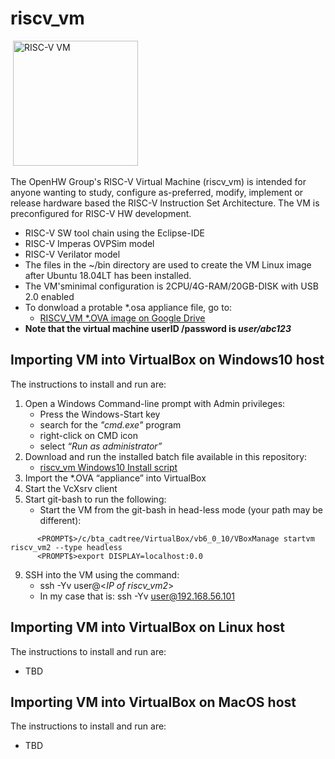 # riscv_vm
&nbsp;<img src="https://github.com/openhwgroup/riscv_vm/blob/master/RISCV_VM.png" width="200" title="RISC-V VM">

The OpenHW Group's RISC-V Virtual Machine (riscv_vm) is intended for anyone wanting to study, configure as-preferred, modify, implement or release hardware based the RISC-V Instruction Set Architecture. The VM is preconfigured for RISC-V HW development.
   * RISC-V SW tool chain using the Eclipse-IDE
   * RISC-V Imperas OVPSim model
   * RISC-V Verilator model
   * The files in the ~/bin directory are used to create the VM Linux image after Ubuntu 18.04LT has been installed. 
   * The VM'sminimal configuration is 2CPU/4G-RAM/20GB-DISK with USB 2.0 enabled
   * To donwload a protable *.osa appliance file, go to:
     - [RISCV_VM *.OVA image on Google Drive](https://drive.google.com/drive/folders/18njYttFpczl-CrHkZ7HQ-lLf-w2fBcL9)
   * **Note that the virtual machine userID /password is _user/abc123_**
 
## Importing VM into VirtualBox on Windows10 host
The instructions to install and run are:
1. Open a Windows Command-line prompt with Admin privileges:
   * Press the Windows-Start key
   * search for the _"cmd.exe"_ program
   * right-click on CMD icon
   * select _“Run as administrator”_
2. Download and run the installed batch file available in this repository: 
   - [riscv_vm Windows10 Install script](https://github.com/openhwgroup/riscv_vm/blob/master/riscv_vm_win10_install.bat)
6. Import the *.OVA “appliance” into VirtualBox
7. Start the VcXsrv client
8. Start git-bash to run the following:
   - Start the VM from the git-bash in head-less mode (your path may be different):
  ```
        <PROMPT$>/c/bta_cadtree/VirtualBox/vb6_0_10/VBoxManage startvm riscv_vm2 --type headless
        <PROMPT$>export DISPLAY=localhost:0.0
  ```
9. SSH into the VM using the command:
   - ssh -Yv user@<_IP of riscv_vm2_>
   - In my case that is: ssh -Yv user@192.168.56.101

## Importing VM into VirtualBox on Linux host
The instructions to install and run are:
   * TBD
 
## Importing VM into VirtualBox on MacOS host
The instructions to install and run are:
   * TBD
